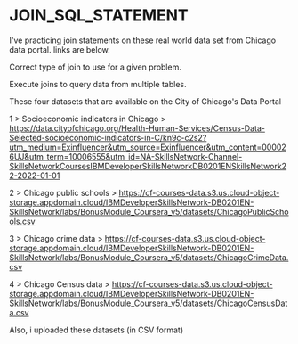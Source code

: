 # JOIN_SQL_STATEMENT
I've practicing join statements on these real world data set from Chicago data portal. links are below.

Correct type of join to use for a given problem.

Execute joins to query data from multiple tables.

These four datasets that are available on the City of Chicago's Data Portal

1 > Socioeconomic indicators in Chicago > https://data.cityofchicago.org/Health-Human-Services/Census-Data-Selected-socioeconomic-indicators-in-C/kn9c-c2s2?utm_medium=Exinfluencer&utm_source=Exinfluencer&utm_content=000026UJ&utm_term=10006555&utm_id=NA-SkillsNetwork-Channel-SkillsNetworkCoursesIBMDeveloperSkillsNetworkDB0201ENSkillsNetwork22-2022-01-01

2 > Chicago public schools > https://cf-courses-data.s3.us.cloud-object-storage.appdomain.cloud/IBMDeveloperSkillsNetwork-DB0201EN-SkillsNetwork/labs/BonusModule_Coursera_v5/datasets/ChicagoPublicSchools.csv

3 > Chicago crime data > https://cf-courses-data.s3.us.cloud-object-storage.appdomain.cloud/IBMDeveloperSkillsNetwork-DB0201EN-SkillsNetwork/labs/BonusModule_Coursera_v5/datasets/ChicagoCrimeData.csv

4 > Chicago Census data > https://cf-courses-data.s3.us.cloud-object-storage.appdomain.cloud/IBMDeveloperSkillsNetwork-DB0201EN-SkillsNetwork/labs/BonusModule_Coursera_v5/datasets/ChicagoCensusData.csv

Also, i uploaded these datasets (in CSV format)

